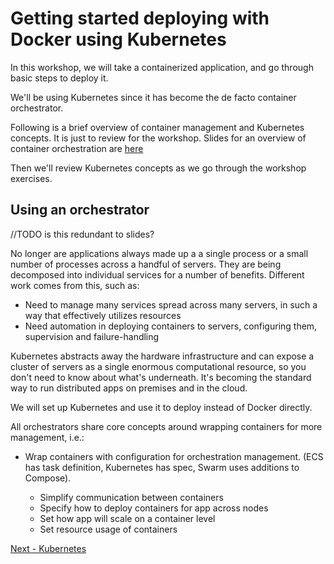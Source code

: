# Getting started deploying with Docker using Kubernetes

In this workshop, we will take a containerized application, and go through basic steps to deploy it.

We'll be using Kubernetes since it has become the de facto container orchestrator.

Following is a brief overview of container management and Kubernetes concepts. It is just to review for the workshop. Slides for an overview of container orchestration are [here](https://drive.google.com/file/d/1yaUfuSBkgzl9s7KcGLNogJX2if5w04ri/view?usp=sharing)

Then we'll review Kubernetes concepts as we go through the workshop exercises.

## Using an orchestrator

//TODO is this redundant to slides? 

No longer are applications always made up a a single process or a small number of processes across a handful of servers. They are being decomposed into individual services for a number of benefits. Different work comes from this, such as:

- Need to manage many services spread across many servers, in such a way that effectively utilizes resources
- Need automation in deploying containers to servers, configuring them, supervision and failure-handling

Kubernetes abstracts away the hardware infrastructure and can expose a cluster of servers as a single enormous computational resource, so you don't need to know about what's underneath. It's becoming the standard way to run distributed apps on premises and in the cloud.

We will set up Kubernetes and use it to deploy instead of Docker directly.

All orchestrators share core concepts around wrapping containers for more management, i.e.:

- Wrap containers with configuration for orchestration management. (ECS has task definition, Kubernetes has spec, Swarm uses additions to Compose).
    
    - Simplify communication between containers
    - Specify how to deploy containers for app across nodes
    - Set how app will scale on a container level
    - Set resource usage of containers

[Next - Kubernetes](README-Kubernetes.1.md)